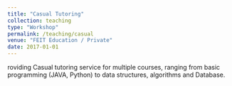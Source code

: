 ```yaml
---
title: "Casual Tutoring"
collection: teaching
type: "Workshop"
permalink: /teaching/casual
venue: "FEIT Education / Private"
date: 2017-01-01
---
```


roviding Casual tutoring service for multiple courses, ranging from basic programming (JAVA, Python) to data structures, algorithms and Database.
